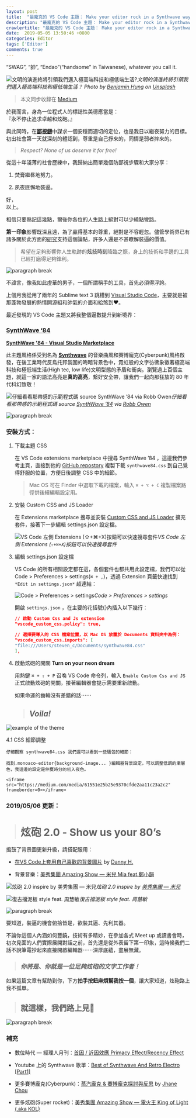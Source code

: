 ```yaml
---
layout: post
title:  "最龐克的 VS Code 主題： Make your editor rock in a Synthwave way!"
description: "最龐克的 VS Code 主題： Make your editor rock in a Synthwave way!"
crawlertitle: "最龐克的 VS Code 主題： Make your editor rock in a Synthwave way!"
date:  2019-05-05 13:50:46 +0800
categories: Editor
tags: ['Editor']
comments: true
---
```

“SWAG”, “帥”, “Endao”(“handsome” in Taiwanese), whatever you call it.

![文明的演進終將引領我們邁入極高端科技和極低端生活?](https://miro.medium.com/max/1250/1*lRC7BjLPta2gsoL43HPFxA.jpeg)*文明的演進終將引領我們邁入極高端科技和極低端生活？ Photo by [Benjamin Hung](https://unsplash.com/photos/GAFZcKrWnO8?utm_source=unsplash&utm_medium=referral&utm_content=creditCopyText) on [Unsplash](https://unsplash.com/search/photos/cyberpunk?utm_source=unsplash&utm_medium=referral&utm_content=creditCopyText)*

> 本文同步收錄在 [Medium](https://medium.com/space-cat/%E6%9C%80%E9%BE%90%E5%85%8B%E7%9A%84-vs-code-%E4%B8%BB%E9%A1%8C-make-your-editor-rock-in-a-synthwave-way-cb375c8d40da)


於我而言，身為一位程式人的標誌性美德應當是：  
『永不停止追求卓越和炫砲。』

與此同時，在[**鄙視鏈**](https://vinta.ws/blog/695)中謀求一個安穩而適切的定位，也是我日以繼夜努力的目標。初出社會第一天就深刻的體認到，尊重是自己掙來的，同情是弱者摔來的。

> *Respect? None of us deserve it for free!*

從這十年淺薄的社會歷練中，我歸納出簡單幾個防鄙視步驟和大家分享：

1. 焚膏繼晷地努力。

2. 夙夜匪懈地裝逼。

好，  
以上。

相信只要熟記這幾點，爾後你各位的人生路上絕對可以少繞點彎路。

**第一印象**影響既深且遠，為了贏得基本的尊重，絕對是不容輕忽。儘管學術界已有諸多關於此方面的[研究](https://zh.wikipedia.org/wiki/%E5%B9%B2%E6%93%BE%E7%90%86%E8%AB%96)支持這個論點，許多人還是不甚瞭解裝逼的價值。

> 希望在足夠影響你人生軌跡的**炫技時刻**降臨之際，身上的技術和手邊的工具已經打磨得足夠鋒利。

![paragraph break](https://order-brother.s3-ap-northeast-1.amazonaws.com/paragraph+break/separator-1.png)

不諱言，像我如此虛華的男子，一個所謂稱手的工具，首先必須得浮誇。

上個月我從用了兩年的 Sublime text 3 跳槽到 [Visual Studio Code](https://code.visualstudio.com)，主要就是被那蓬勃發展的熱情開源組和帥氣的介面和給煞到❤️。

最近發現的 VS Code 主題又將我整個逼數提升到新境界：

### [SynthWave ‘84](https://marketplace.visualstudio.com/items?itemName=RobbOwen.synthwave-vscode&ssr=false#overview)
[**SynthWave '84 - Visual Studio Marketplace**](https://marketplace.visualstudio.com/items?itemName=RobbOwen.synthwave-vscode)

此主題風格係受到名為 [**Synthwave**](https://en.wikipedia.org/wiki/Synthwave) 的音樂曲風和賽博龐克(Cyberpunk)風格啟發，在後工業時代反烏托邦氛圍的晦暗背景色中，霓虹般的文字彷彿象徵著極高端科技和極低端生活(High tec, low life)文明型態的矛盾和衝突。瀏覽過上百個主題，就這一家的語法高亮是**真的高亮**，繫好安全帶，讓我們一起向那狂放的 80 年代科幻致敬！

![仔細看看那帶感的示範程式碼 source [SynthWave ’84](https://marketplace.visualstudio.com/items?itemName=RobbOwen.synthwave-vscode&ssr=false#overview) via [Robb Owen](https://marketplace.visualstudio.com/publishers/RobbOwen)](https://cdn-images-1.medium.com/max/4606/1*Jt8F4MGn5puDOstW1udL1w.jpeg)*仔細看看那帶感的示範程式碼 source [SynthWave ’84](https://marketplace.visualstudio.com/items?itemName=RobbOwen.synthwave-vscode&ssr=false#overview) via [Robb Owen](https://marketplace.visualstudio.com/publishers/RobbOwen)*

![paragraph break](https://order-brother.s3-ap-northeast-1.amazonaws.com/paragraph+break/separator-1.png)

### 安裝方式：

1. 下載主題 CSS

    在 VS Code extensions marketplace 中搜尋 SynthWave ’84 ，這邊我們參考主頁，直接到他的 [GitHub repostory](https://github.com/robb0wen/synthwave-vscode/edit/master/synthwave84.css) 複製下載 `synthwave84.css` 到自己覺得舒服的位置，方便日後調整 CSS 中的細節。
    > Mac OS 可在 Finder 中選取下載的檔案，輸入 `⌘ + ⌥ + C` 複製檔案路徑供後續編輯設定用。

2. 安裝 Custom CSS and JS Loader

    在 Extensions marketplace 搜尋並安裝 [Custom CSS and JS Loader](https://marketplace.visualstudio.com/items?itemName=be5invis.vscode-custom-css) 擴充套件，接著下一步編輯 settings.json 設定檔。

    ![VS Code 左側 Extensions (⇧+⌘+X)按鈕可以快速搜尋套件](https://cdn-images-1.medium.com/max/3834/1*ama_XKG4oKoECY3fJDxOxw.jpeg)*VS Code 左側 Extensions (`⇧+⌘+X`)按鈕可以快速搜尋套件*

3. 編輯 settings.json 設定檔

    VS Code 的所有相關設定都在這，各個套件也都共用此設定檔，我們可以從 Code > Preferences > settings(`⌘ + ,`)，透過 Extension 頁籤快速找到 `*Edit in settings.json*` 超連結：

    ![Code > Preferences > settings](https://cdn-images-1.medium.com/max/2000/1*FKU4KGmuqv3W64HMVshZHA.jpeg)*Code > Preferences > settings*

    開啟 `settings.json` ，在主要的花括號{}內插入以下幾行：

    ```json
    // 啟動 Custom Css and Js extension
    "vscode_custom_css.policy": true,

    // 選擇要導入的 CSS 檔案位置，以 Mac OS 放置於 Documents 資料夾中為例：
    "vscode_custom_css.imports": [
    "file:///Users/steven_c/Documents/synthwave84.css"
    ],
    ```

4. 啟動炫砲的開關 **Turn on your neon dream**

    用熱鍵 `⌘ + ⇧ + P` 召喚 VS Code 命令列，輸入 `Enable Custom Css and JS` 正式啟動炫砲的開關，接著編輯器會提示需要重新啟動。

    如果命運的齒輪沒有差錯的話⋯⋯
    > ## *Voila!*

![example of the theme](https://cdn-images-1.medium.com/max/2672/1*M9yYMWrEkWkkx-st6YuUwg.jpeg)

4.1 CSS 細節調整

    仔細觀察 synthwave84.css 我們還可以看到一些騷包的細節：

    找到.monoaco-editor{background-image... }編輯器背景設定，可以調整低調的漸層色，我這邊的設定是仲夏時分的初入夜色。

    <iframe src="https://medium.com/media/61551e25b25e9370cfde2aa11c23a2c2" frameborder=0></iframe>

### 2019/05/06 更新：
> # 炫砲 2.0 - Show us your 80’s

搗鼓了背景圖更新升級，請搭配服用：

* [在VS Code上套用自己喜歡的背景圖片](https://medium.com/@chenghsuan.han/%E5%9C%A8vs-code%E4%B8%8A%E5%A5%97%E7%94%A8%E8%87%AA%E5%B7%B1%E5%96%9C%E6%AD%A1%E7%9A%84%E8%83%8C%E6%99%AF%E5%9C%96%E7%89%87-ae84b9f09ddf) by [Danny H.](https://medium.com/u/71a4721af49b)

* 背景音樂：[美秀集團 Amazing Show — 米兒 Mia feat.鄭小韻](https://youtu.be/nVjVpX3gRWk)

![炫砲 2.0 inspire by [美秀集團 — 米兒](https://youtu.be/nVjVpX3gRWk)](https://cdn-images-1.medium.com/max/3058/1*ptB46lor7-2f5k30_wv-fg.jpeg)*炫砲 2.0 inspire by [美秀集團 — 米兒](https://youtu.be/nVjVpX3gRWk)*

![復古擋泥板 style feat. 周慧敏](https://cdn-images-1.medium.com/max/3060/1*2JoFouOjTjs6F32G29Dk2w.jpeg)*復古擋泥板 style feat. 周慧敏*

![paragraph break](https://order-brother.s3-ap-northeast-1.amazonaws.com/paragraph+break/separator-1.png)


要知道，裝逼的機會俯拾皆是，欲裝其逼、先利其器。

不論你這個人內涵如何豐饒，技術有多精妙，在參加各式 Meet up 或讀書會時，初次見面的人們實際展開對話之前，首先還是從外表留下第一印象，這時候我們二話不說筆電抄起來直接開啟編輯器⋯⋯深厚底蘊，盡展無藏。
> ### *你將是、你就是一位足夠炫砲的文字工作者！*

如果這篇文章有幫助到你，下方**拍手按鈕麻煩幫我按一個**，讓大家知道，炫砲路上我不孤單。

> ## 就這樣，我們路上見🙌

![paragraph break](https://order-brother.s3-ap-northeast-1.amazonaws.com/paragraph+break/separator-1.png)

### 補充

* 數位時代 — 經理人月刊：[首因 / 近因效應 Primacy Effect/Recency Effect](https://www.managertoday.com.tw/glossary/view/171)

* Youtube 上的 Synthwave 歌單：[Best of Synthwave And Retro Electro [Part1]](https://youtu.be/85bkCmaOh4o)

* 更多賽博龐克(Cyberpunk)：[蒸汽龐克 & 賽博龐克探討與反思](https://medium.com/deerlight/%E8%92%B8%E6%B1%BD%E9%BE%90%E5%85%8B-%E8%B3%BD%E5%8D%9A%E9%BE%90%E5%85%8B-e327ee62d50a) by [Jhane Chou](https://medium.com/u/7c691143a681)

* 更多炫砲(Super rocket)：[美秀集團 Amazing Show — 電火王 King of Light (.aka KOL)](https://youtu.be/BuuIbTF0_b0)
